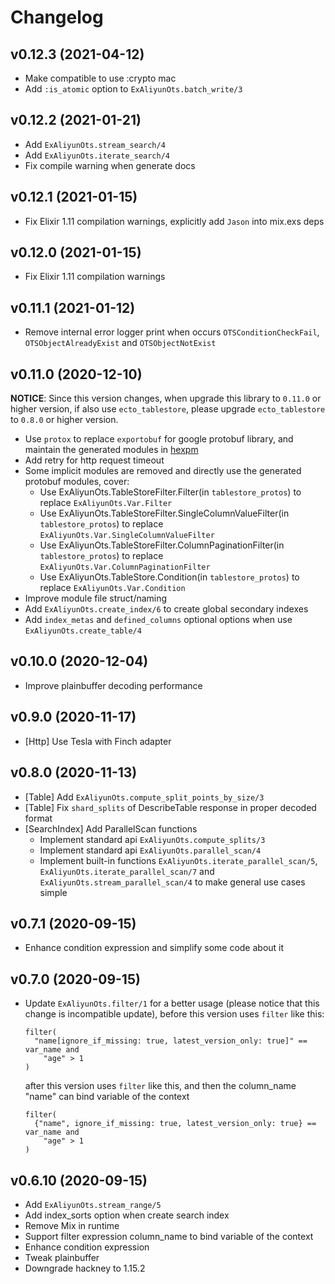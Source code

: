 # Changelog

## v0.12.3 (2021-04-12)

* Make compatible to use :crypto mac
* Add `:is_atomic` option to `ExAliyunOts.batch_write/3`

## v0.12.2 (2021-01-21)

* Add `ExAliyunOts.stream_search/4`
* Add `ExAliyunOts.iterate_search/4`
* Fix compile warning when generate docs

## v0.12.1 (2021-01-15)

* Fix Elixir 1.11 compilation warnings, explicitly add `Jason` into mix.exs deps

## v0.12.0 (2021-01-15)

* Fix Elixir 1.11 compilation warnings

## v0.11.1 (2021-01-12)

* Remove internal error logger print when occurs `OTSConditionCheckFail`, `OTSObjectAlreadyExist` and `OTSObjectNotExist`

## v0.11.0 (2020-12-10)

**NOTICE**: Since this version changes, when upgrade this library to `0.11.0` or higher version, if also use
`ecto_tablestore`, please upgrade `ecto_tablestore` to `0.8.0` or higher version.

* Use `protox` to replace `exportobuf` for google protobuf library, and maintain the generated modules in [hexpm](https://hex.pm/packages/tablestore_protos)
* Add retry for http request timeout
* Some implicit modules are removed and directly use the generated protobuf modules, cover:
    - Use ExAliyunOts.TableStoreFilter.Filter(in `tablestore_protos`) to replace `ExAliyunOts.Var.Filter`
    - Use ExAliyunOts.TableStoreFilter.SingleColumnValueFilter(in `tablestore_protos`) to replace `ExAliyunOts.Var.SingleColumnValueFilter`
    - Use ExAliyunOts.TableStoreFilter.ColumnPaginationFilter(in `tablestore_protos`) to replace `ExAliyunOts.Var.ColumnPaginationFilter`
    - Use ExAliyunOts.TableStore.Condition(in `tablestore_protos`) to replace `ExAliyunOts.Var.Condition`
* Improve module file struct/naming
* Add `ExAliyunOts.create_index/6` to create global secondary indexes
* Add `index_metas` and `defined_columns` optional options when use `ExAliyunOts.create_table/4`

## v0.10.0 (2020-12-04)
* Improve plainbuffer decoding performance

## v0.9.0 (2020-11-17)
* [Http] Use Tesla with Finch adapter

## v0.8.0 (2020-11-13)
* [Table] Add `ExAliyunOts.compute_split_points_by_size/3`
* [Table] Fix `shard_splits` of DescribeTable response in proper decoded format
* [SearchIndex] Add ParallelScan functions
	- Implement standard api `ExAliyunOts.compute_splits/3`
	- Implement standard api `ExAliyunOts.parallel_scan/4`
	- Implement built-in functions `ExAliyunOts.iterate_parallel_scan/5`, `ExAliyunOts.iterate_parallel_scan/7` and
    `ExAliyunOts.stream_parallel_scan/4` to make general use cases simple

## v0.7.1 (2020-09-15)
* Enhance condition expression and simplify some code about it

## v0.7.0 (2020-09-15)
* Update `ExAliyunOts.filter/1` for a better usage (please notice that this change is incompatible update),
  before this version uses `filter` like this:

  ```
  filter(
    "name[ignore_if_missing: true, latest_version_only: true]" == var_name and
      "age" > 1
  )
  ```

  after this version uses `filter` like this, and then the column_name "name" can bind variable of the context

  ```
  filter(
    {"name", ignore_if_missing: true, latest_version_only: true} == var_name and
      "age" > 1
  )
  ```

## v0.6.10 (2020-09-15)
* Add `ExAliyunOts.stream_range/5`
* Add index_sorts option when create search index
* Remove Mix in runtime
* Support filter expression column_name to bind variable of the context
* Enhance condition expression
* Tweak plainbuffer
* Downgrade hackney to 1.15.2
